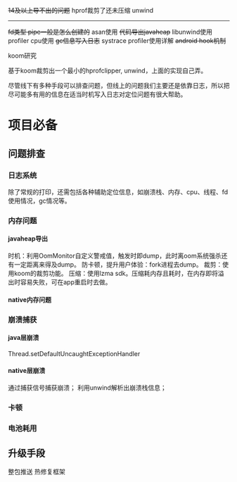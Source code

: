 
~~14及以上导不出的问题~~
hprof裁剪了还未压缩
unwind

-----------------------------------------------------
~~fd类型 pipe一般是怎么创建的~~
asan使用
~~代码导出javaheap~~
libunwind使用
profiler cpu使用
~~gc信息写入日志~~
systrace
profiler使用详解
~~android hook机制~~

koom研究

基于koom裁剪出一个最小的hprofclipper, unwind，上面的实现自己弄。


尽管线下有多种手段可以排查问题，但线上的问题我们主要还是依靠日志，所以把尽可能多有用的信息在适当时机写入日志对定位问题有很大帮助。

# 项目必备

## 问题排查

### 日志系统
除了常规的打印，还需包括各种辅助定位信息，如崩溃栈、内存、cpu、线程、fd使用情况，gc情况等。

### 内存问题

#### javaheap导出
时机：利用OomMonitor自定义警戒值，触发时即dump，此时离oom系统强杀还有一定距离来得及dump。
防卡顿，提升用户体验：fork进程去dump。
裁剪：使用koom的裁剪功能。
压缩：使用lzma sdk。压缩耗内存且耗时，在内存即将溢出时容易失败，可在app重启时去做。

#### native内存问题


### 崩溃捕获

#### java层崩溃
Thread.setDefaultUncaughtExceptionHandler

#### native层崩溃
通过捕获信号捕获崩溃；
利用unwind解析出崩溃栈信息；

### 卡顿

### 电池耗用

## 升级手段
整包推送
热修复框架

